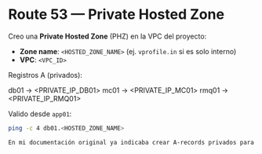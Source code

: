 #  Route 53 — Private Hosted Zone

Creo una **Private Hosted Zone** (PHZ) en la VPC del proyecto:
- **Zone name**: `<HOSTED_ZONE_NAME>` (ej. `vprofile.in` si es solo interno)
- **VPC**: `<VPC_ID>`

Registros A (privados):

db01 -> <PRIVATE_IP_DB01>
mc01 -> <PRIVATE_IP_MC01>
rmq01 -> <PRIVATE_IP_RMQ01>

Valido desde `app01`:
```bash
ping -c 4 db01.<HOSTED_ZONE_NAME>

En mi documentación original ya indicaba crear A-records privados para cada backend y probar resolución desde la app